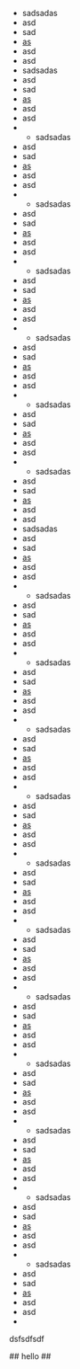 * sadsadas
* asd
* sad
* [as](#hello)
* asd
* asd
* sadsadas
* asd
* sad
* [as](#hello)
* asd
* asd
* * sadsadas
* asd
* sad
* [as](#hello)
* asd
* asd
* * sadsadas
* asd
* sad
* [as](#hello)
* asd
* asd
* * sadsadas
* asd
* sad
* [as](#hello)
* asd
* asd
* * sadsadas
* asd
* sad
* [as](#hello)
* asd
* asd
* * sadsadas
* asd
* sad
* [as](#hello)
* asd
* asd
* * sadsadas
* asd
* sad
* [as](#hello)
* asd
* asd
* sadsadas
* asd
* sad
* [as](#hello)
* asd
* asd
* * sadsadas
* asd
* sad
* [as](#hello)
* asd
* asd
* * sadsadas
* asd
* sad
* [as](#hello)
* asd
* asd
* * sadsadas
* asd
* sad
* [as](#hello)
* asd
* asd
* * sadsadas
* asd
* sad
* [as](#hello)
* asd
* asd
* * sadsadas
* asd
* sad
* [as](#hello)
* asd
* asd
* * sadsadas
* asd
* sad
* [as](#hello)
* asd
* asd
* * sadsadas
* asd
* sad
* [as](#hello)
* asd
* asd
* * sadsadas
* asd
* sad
* [as](#hello)
* asd
* asd
* * sadsadas
* asd
* sad
* [as](#hello)
* asd
* asd
* * sadsadas
* asd
* sad
* [as](#hello)
* asd
* asd
* * sadsadas
* asd
* sad
* [as](#hello)
* asd
* asd
* 
dsfsdfsdf

<a name="hello"></a> ## hello ##
